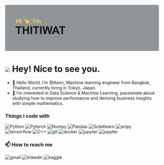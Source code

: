 ![header](https://raw.githubusercontent.com/Aeim/Aeim/main/header.png)

<h1><img src="https://emojis.slackmojis.com/emojis/images/1531849430/4246/blob-sunglasses.gif?1531849430" width="30"/> Hey! Nice to see you.</h1>

- 👋 Hello World, I’m @Aeim, Machine learning engineer from Bangkok, Thailand, currently living in Tokyo, Japan.
- 👀 I’m interested in Data Science & Machine Learning, passionate about studying how to improve performance and deriving business insights with simple mathematics.
<h3>Things I code with</h3>
<p>
  <img alt="Python" src="https://img.shields.io/badge/Python-FFD43B?style=for-the-badge&logo=python&logoColor=blue" />
  <img alt="Pytorch" src="https://img.shields.io/badge/PyTorch-EE4C2C?style=for-the-badge&logo=PyTorch&logoColor=white" />
  <img alt="Numpy" src="https://img.shields.io/badge/Numpy-777BB4?style=for-the-badge&logo=numpy&logoColor=white" />
  <img alt="Pandas" src="https://img.shields.io/badge/Pandas-2C2D72?style=for-the-badge&logo=pandas&logoColor=white" />
  <img alt="Scikitlearn" src="https://img.shields.io/badge/scikit_learn-F7931E?style=for-the-badge&logo=scikit-learn&logoColor=white" />
  <img alt="scipy" src="https://img.shields.io/badge/SciPy-654FF0?style=for-the-badge&logo=SciPy&logoColor=white" />
  <img alt="tensorflow" src="https://img.shields.io/badge/TensorFlow-FF6F00?style=for-the-badge&logo=TensorFlow&logoColor=white" />
  <img alt="C++" src="https://img.shields.io/badge/C%2B%2B-00599C?style=for-the-badge&logo=c%2B%2B&logoColor=white" />
  <img alt="git" src="https://img.shields.io/badge/GIT-E44C30?style=for-the-badge&logo=git&logoColor=white" />
  <img alt="docker" src="https://img.shields.io/badge/Docker-2CA5E0?style=for-the-badge&logo=docker&logoColor=white" />
  <img alt="jupyter" src="https://img.shields.io/badge/Jupyter-F37626.svg?&style=for-the-badge&logo=Jupyter&logoColor=white" />
  <img alt="jupyter" src="https://img.shields.io/badge/NVIDIA-TensorRT-76B900?style=for-the-badge&logo=nvidia&logoColor=white" />
</p>



<h3>📫 How to reach me</h3>
<p>
  <img alt="gmail" src="https://img.shields.io/badge/Gmail-D14836?style=for-the-badge&logo=gmail&logoColor=white" />
  <img alt="linkedin" src="https://img.shields.io/badge/LinkedIn-0077B5?style=for-the-badge&logo=linkedin&logoColor=white" />
  <img alt="kaggle" src="https://img.shields.io/badge/Kaggle-20BEFF?style=for-the-badge&logo=Kaggle&logoColor=white" />
</p>
<!---
Aeim/Aeim is a ✨ special ✨ repository because its `README.md` (this file) appears on your GitHub profile.
You can click the Preview link to take a look at your changes.
--->

